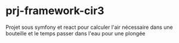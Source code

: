 # prj-framework-cir3
Projet sous symfony et react pour calculer l'air nécessaire dans une bouteille et le temps passer dans l'eau pour une plongée
